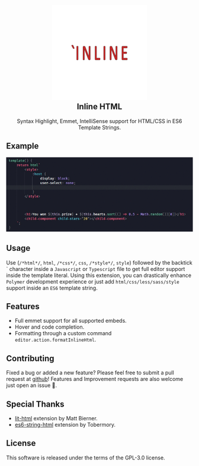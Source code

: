 <h2 align="center"><img src="https://github.com/pushqrdx/vscode-inline-html/raw/master/docs/logo.png" height="256"><br>Inline HTML</h2>
<p align="center">Syntax Highlight, Emmet, IntelliSense support for HTML/CSS in ES6 Template Strings.</p>

## Example

![](https://github.com/pushqrdx/vscode-inline-html/raw/master/docs/demo.gif)

## Usage

Use (`/*html*/`, `html`, `/*css*/`, `css`, `/*style*/`, `style`) followed by the backtick \` character inside a `Javascript` or `Typescript` file to get full editor support inside the template literal. Using this extension, you can drastically enhance `Polymer` development experience or just add `html/css/less/sass/style` support inside an `ES6` template string. 

## Features

- Full emmet support for all supported embeds.
- Hover and code completion.
- Formatting through a custom command `editor.action.formatInlineHtml`.

## Contributing

Fixed a bug or added a new feature? Please feel free to submit a pull request at [github](https://github.com/pushqrdx/vscode-inline-html)! Features and Improvement requests are also welcome just open an issue 🙈.

## Special Thanks

- [lit-html](https://marketplace.visualstudio.com/items?itemName=bierner.lit-html) extension by Matt Bierner.
- [es6-string-html](https://marketplace.visualstudio.com/items?itemName=Tobermory.es6-string-html) extension by Tobermory.

## License

This software is released under the terms of the GPL-3.0 license.